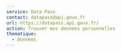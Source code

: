 ```yaml
---
service: Data Pass
contact: datapass@api.gouv.fr
url: https://datapass.api.gouv.fr/
action: Trouver mes données personnelles
thematique:
  - Données
---
```

